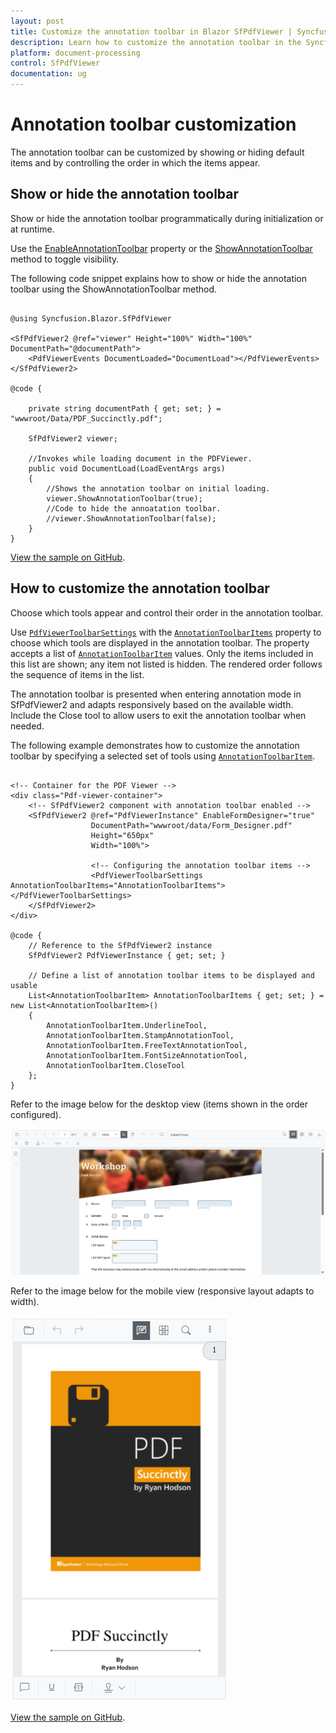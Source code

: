 ```yaml
---
layout: post
title: Customize the annotation toolbar in Blazor SfPdfViewer | Syncfusion
description: Learn how to customize the annotation toolbar in the Syncfusion Blazor SfPdfViewer by showing or hiding default items and controlling their order.
platform: document-processing
control: SfPdfViewer
documentation: ug
---
```


# Annotation toolbar customization

The annotation toolbar can be customized by showing or hiding default items and by controlling the order in which the items appear.

## Show or hide the annotation toolbar

Show or hide the annotation toolbar programmatically during initialization or at runtime.

Use the [EnableAnnotationToolbar](https://help.syncfusion.com/cr/blazor/Syncfusion.Blazor.SfPdfViewer.PdfViewerBase.html#Syncfusion_Blazor_SfPdfViewer_PdfViewerBase_EnableAnnotationToolbar) property or the [ShowAnnotationToolbar](https://help.syncfusion.com/cr/blazor/Syncfusion.Blazor.SfPdfViewer.PdfViewerBase.html#Syncfusion_Blazor_SfPdfViewer_PdfViewerBase_ShowAnnotationToolbar_System_Boolean_) method to toggle visibility.

The following code snippet explains how to show or hide the annotation toolbar using the ShowAnnotationToolbar method.

```cshtml

@using Syncfusion.Blazor.SfPdfViewer

<SfPdfViewer2 @ref="viewer" Height="100%" Width="100%" DocumentPath="@documentPath">
    <PdfViewerEvents DocumentLoaded="DocumentLoad"></PdfViewerEvents>
</SfPdfViewer2>

@code {

    private string documentPath { get; set; } = "wwwroot/Data/PDF_Succinctly.pdf";

    SfPdfViewer2 viewer;

    //Invokes while loading document in the PDFViewer.
    public void DocumentLoad(LoadEventArgs args)
    {
        //Shows the annotation toolbar on initial loading.
        viewer.ShowAnnotationToolbar(true);
        //Code to hide the annoatation toolbar.
        //viewer.ShowAnnotationToolbar(false);
    }
}

```
[View the sample on GitHub](https://github.com/SyncfusionExamples/blazor-pdf-viewer-examples/tree/master/Toolbar/Annotation%20Toolbar/Show%20or%20hide%20on%20loading).

## How to customize the annotation toolbar

Choose which tools appear and control their order in the annotation toolbar.

Use [`PdfViewerToolbarSettings`](https://help.syncfusion.com/cr/blazor/Syncfusion.Blazor.SfPdfViewer.PdfViewerToolbarSettings.html) with the [`AnnotationToolbarItems`](https://help.syncfusion.com/cr/blazor/Syncfusion.Blazor.SfPdfViewer.PdfViewerToolbarSettings.html#Syncfusion_Blazor_SfPdfViewer_PdfViewerToolbarSettings_AnnotationToolbarItems) property to choose which tools are displayed in the annotation toolbar. The property accepts a list of [`AnnotationToolbarItem`](https://help.syncfusion.com/cr/blazor/Syncfusion.Blazor.SfPdfViewer.AnnotationToolbarItem.html) values. Only the items included in this list are shown; any item not listed is hidden. The rendered order follows the sequence of items in the list.

The annotation toolbar is presented when entering annotation mode in SfPdfViewer2 and adapts responsively based on the available width. Include the Close tool to allow users to exit the annotation toolbar when needed.

The following example demonstrates how to customize the annotation toolbar by specifying a selected set of tools using [`AnnotationToolbarItem`](https://help.syncfusion.com/cr/blazor/Syncfusion.Blazor.SfPdfViewer.AnnotationToolbarItem.html).

```cshtml

<!-- Container for the PDF Viewer -->
<div class="Pdf-viewer-container">
    <!-- SfPdfViewer2 component with annotation toolbar enabled -->
    <SfPdfViewer2 @ref="PdfViewerInstance" EnableFormDesigner="true" 
                  DocumentPath="wwwroot/data/Form_Designer.pdf"
                  Height="650px"
                  Width="100%">
                  
                  <!-- Configuring the annotation toolbar items -->
                  <PdfViewerToolbarSettings AnnotationToolbarItems="AnnotationToolbarItems"></PdfViewerToolbarSettings>
    </SfPdfViewer2>
</div>

@code {
    // Reference to the SfPdfViewer2 instance
    SfPdfViewer2 PdfViewerInstance { get; set; }

    // Define a list of annotation toolbar items to be displayed and usable
    List<AnnotationToolbarItem> AnnotationToolbarItems { get; set; } = new List<AnnotationToolbarItem>() 
    {
        AnnotationToolbarItem.UnderlineTool,
        AnnotationToolbarItem.StampAnnotationTool,
        AnnotationToolbarItem.FreeTextAnnotationTool,
        AnnotationToolbarItem.FontSizeAnnotationTool,
        AnnotationToolbarItem.CloseTool
    };
}

```
Refer to the image below for the desktop view (items shown in the order configured).

![Annotation toolbar with selected tools on desktop](../images/Annotation_Toolbar_Customization_Desktop.png)

Refer to the image below for the mobile view (responsive layout adapts to width).

![Annotation toolbar with selected tools on mobile](../images/Annotation_Toolbar_Customization_Mobile.png)

[View the sample on GitHub](https://github.com/SyncfusionExamples/blazor-pdf-viewer-examples/blob/master/Form%20Designer/Components/Pages/CustomAnnotationToolbar.razor).
